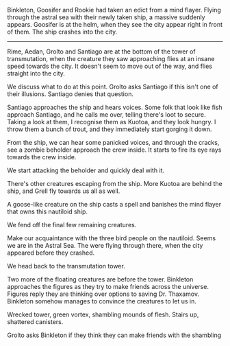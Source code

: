 Binkleton, Goosifer and Rookie had taken an edict from a mind flayer. Flying through the astral sea with their newly taken ship, a massive suddenly appears. Goosifer is at the helm, when they see the city appear right in front of them. The ship crashes into the city.

--------------------------

Rime, Aedan, Grolto and Santiago are at the bottom of the tower of transmutation, when the creature they saw approaching flies at an insane speed towards the city. It doesn't seem to move out of the way, and flies straight into the city.

We discuss what to do at this point. Grolto asks Santiago if this isn't one of their illusions. Santiago denies that question.

Santiago approaches the ship and hears voices. Some folk that look like fish approach Santiago, and he calls me over, telling there's loot to secure. Taking a look at them, I recognise them as Kuotoa, and they look hungry. I throw them a bunch of trout, and they immediately start gorging it down.

From the ship, we can hear some panicked voices, and through the cracks, see a zombie beholder approach the crew inside. It starts to fire its eye rays towards the crew inside.

We start attacking the beholder and quickly deal with it.

There's other creatures escaping from the ship. More Kuotoa are behind the ship, and Grell fly towards us all as well.

A goose-like creature on the ship casts a spell and banishes the mind flayer that owns this nautiloid ship.

We fend off the final few remaining creatures.

Make our acquaintance with the three bird people on the nautiloid. Seems we are in the Astral Sea. The were flying through there, when the city appeared before they crashed.

We head back to the transmutation tower.

Two more of the floating creatures are before the tower. Binkleton approaches the figures as they try to make friends across the universe. Figures reply they are thinking over options to saving Dr. Thaxamov. Binkleton somehow manages to convince the creatures to let us in.

Wrecked tower, green vortex, shambling mounds of flesh. Stairs up, shattered canisters.

Grolto asks Binkleton if they think they can make friends with the shambling